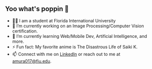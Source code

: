 ## Yoo what's poppin 👋
- 👨‍🎓 I am a student at Florida International University
- 🔭 I’m currently working on an Image Processing/Computer Vision certification.
- 🌱 I’m currently learning Web/Mobile Dev, Artificial Intelligence, and more.
- ⚡ Fun fact: My favorite anime is The Disastrous Life of Saiki K.
- 📫 Connect with me on [LinkedIn](https://www.linkedin.com/in/amrit-murali/) or reach out to me at amura017@fiu.edu.

<!--
**AmritMurali/AmritMurali** is a ✨ _special_ ✨ repository because its `README.md` (this file) appears on your GitHub profile.

Here are some ideas to get you started:

- 🔭 I’m currently working on ...
- 🌱 I’m currently learning ...
- 👯 I’m looking to collaborate on ...
- 🤔 I’m looking for help with ...
- 💬 Ask me about ...
- 📫 How to reach me: ...
- 😄 Pronouns: ...
- ⚡ Fun fact: ...
-->

